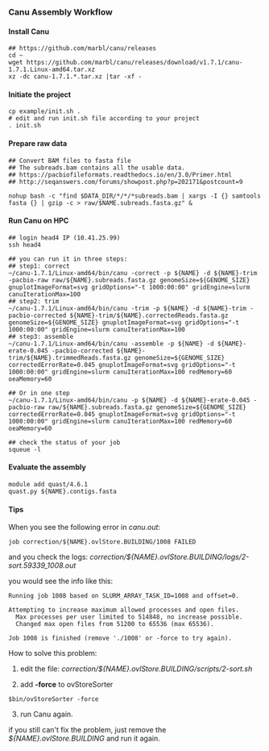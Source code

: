 ### Canu Assembly Workflow
#### Install Canu
```
## https://github.com/marbl/canu/releases
cd ~
wget https://github.com/marbl/canu/releases/download/v1.7.1/canu-1.7.1.Linux-amd64.tar.xz
xz -dc canu-1.7.1.*.tar.xz |tar -xf -
```

#### Initiate the project
```
cp example/init.sh .
# edit and run init.sh file according to your project
. init.sh
```

#### Prepare raw data
```
## Convert BAM files to fasta file
## The subreads.bam contains all the usable data. 
## https://pacbiofileformats.readthedocs.io/en/3.0/Primer.html
## http://seqanswers.com/forums/showpost.php?p=202171&postcount=9

nohup bash -c "find $DATA_DIR/*/*/*subreads.bam | xargs -I {} samtools fasta {} | gzip -c > raw/$NAME.subreads.fasta.gz" &
```

#### Run Canu on HPC
```
## login head4 IP (10.41.25.99)
ssh head4

## you can run it in three steps:
## step1: correct
~/canu-1.7.1/Linux-amd64/bin/canu -correct -p ${NAME} -d ${NAME}-trim -pacbio-raw raw/${NAME}.subreads.fasta.gz genomeSize=${GENOME_SIZE} gnuplotImageFormat=svg gridOptions="-t 1000:00:00" gridEngine=slurm canuIterationMax=100
## step2: trim
~/canu-1.7.1/Linux-amd64/bin/canu -trim -p ${NAME} -d ${NAME}-trim -pacbio-corrected ${NAME}-trim/${NAME}.correctedReads.fasta.gz genomeSize=${GENOME_SIZE} gnuplotImageFormat=svg gridOptions="-t 1000:00:00" gridEngine=slurm canuIterationMax=100
## step3: assemble
~/canu-1.7.1/Linux-amd64/bin/canu -assemble -p ${NAME} -d ${NAME}-erate-0.045 -pacbio-corrected ${NAME}-trim/${NAME}.trimmedReads.fasta.gz genomeSize=${GENOME_SIZE} correctedErrorRate=0.045 gnuplotImageFormat=svg gridOptions="-t 1000:00:00" gridEngine=slurm canuIterationMax=100 redMemory=60 oeaMemory=60

## Or in one step
~/canu-1.7.1/Linux-amd64/bin/canu -p ${NAME} -d ${NAME}-erate-0.045 -pacbio-raw raw/${NAME}.subreads.fasta.gz genomeSize=${GENOME_SIZE} correctedErrorRate=0.045 gnuplotImageFormat=svg gridOptions="-t 1000:00:00" gridEngine=slurm canuIterationMax=100 redMemory=60 oeaMemory=60

## check the status of your job
squeue -l
```

#### Evaluate the assembly
```
module add quast/4.6.1
quast.py ${NAME}.contigs.fasta 
```

#### Tips
When you see the following error in *canu.out*:
```
job correction/${NAME}.ovlStore.BUILDING/1008 FAILED
```
and you check the logs: *correction/${NAME}.ovlStore.BUILDING/logs/2-sort.59339_1008.out*

you would see the info like this:
```
Running job 1008 based on SLURM_ARRAY_TASK_ID=1008 and offset=0.

Attempting to increase maximum allowed processes and open files.
  Max processes per user limited to 514848, no increase possible.
  Changed max open files from 51200 to 65536 (max 65536).

Job 1008 is finished (remove './1008' or -force to try again).
```
How to solve this problem:

1. edit the file: *correction/${NAME}.ovlStore.BUILDING/scripts/2-sort.sh*

2. add **-force** to ovStoreSorter
```
$bin/ovStoreSorter -force
```
3. run Canu again.

if you still can't fix the problem, just remove the *${NAME}.ovlStore.BUILDING* and run it again.

